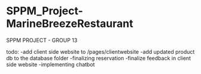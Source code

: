 # SPPM_Project-MarineBreezeRestaurant
SPPM PROJECT - GROUP 13

todo:
-add client side website to /pages/clientwebsite
-add updated product db to the database folder
-finalizing reservation
-finalize feedback in client side website
-implementing chatbot
